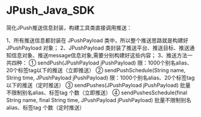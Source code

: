 # JPush_Java_SDK

简化JPush推送信息封装，构建工具类直接调用推送：
 
  1、所有推送信息都封装在 JPushPayload 类中，所以整个推送思路就是构建好 JPushPayload 对象；
  2、JPushPayload 类封装了推送平台、推送目标、推送通知信息对象、推送message信息对象,需要分别构建好这些内容；
  3、推送方法一共四种：
    ① sendPush(JPushPayload jPushPayload)  限：1000个别名alias、20个标签tag以下的推送（立即推送）
    ② sendPushSchedule(String name, String time, JPushPayload jPushPayload) 限：1000个别名alias、20个标签tag以下的推送（定时推送）
    ③ sendPushes(JPushPayload jPushPayload) 批量不限制别名alias、标签tag 个数（立即推送）
    ④ sendPushesSchedule(final String name, final String time, JPushPayload jPushPayload) 批量不限制别名alias、标签tag 个数（定时推送）
     
